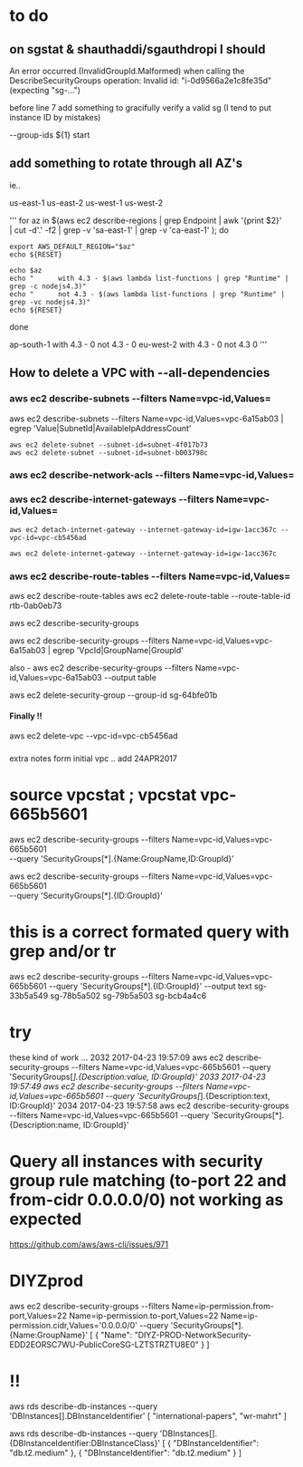 
# to do

## on sgstat & shauthaddi/sgauthdropi I should

An error occurred (InvalidGroupId.Malformed) when calling the DescribeSecurityGroups operation:
Invalid id: "i-0d9566a2e1c8fe35d" (expecting "sg-...")

before line 7 add something to gracifully verify a valid sg (I tend to put instance ID by mistakes)

--group-ids ${1} start


## add something to rotate through all AZ's

ie..

 us-east-1
 us-east-2
 us-west-1
 us-west-2

'''
 for az in $(aws ec2 describe-regions | grep Endpoint | awk '{print $2}' \
 | cut -d'.' -f2 | grep -v 'sa-east-1' | grep -v 'ca-east-1' ); do

    export AWS_DEFAULT_REGION="$az"
    echo ${RESET}

    echo $az
    echo "      with 4.3 - $(aws lambda list-functions | grep "Runtime" | grep -c nodejs4.3)"
    echo "      not 4.3 - $(aws lambda list-functions | grep "Runtime" | grep -vc nodejs4.3)"
    echo ${RESET}
 done

 ap-south-1
      with 4.3 - 0
      not 4.3 - 0
eu-west-2
      with 4.3 - 0
      not 4.3 0
'''

## How to delete a VPC with --all-dependencies

### aws ec2 describe-subnets --filters Name=vpc-id,Values=<VPC-ID>

aws ec2 describe-subnets --filters Name=vpc-id,Values=vpc-6a15ab03 |
  egrep 'Value|SubnetId|AvailableIpAddressCount'

    aws ec2 delete-subnet --subnet-id=subnet-4f017b73
    aws ec2 delete-subnet --subnet-id=subnet-b003798c

### aws ec2 describe-network-acls --filters Name=vpc-id,Values=<vpc-id>

### aws ec2 describe-internet-gateways --filters Name=vpc-id,Values=<vpc-id>

    aws ec2 detach-internet-gateway --internet-gateway-id=igw-1acc367c --vpc-id=vpc-cb5456ad

    aws ec2 delete-internet-gateway --internet-gateway-id=igw-1acc367c

### aws ec2 describe-route-tables --filters Name=vpc-id,Values=<vpc-id>

 aws ec2 describe-route-tables
 aws ec2 delete-route-table --route-table-id rtb-0ab0eb73

 aws ec2 describe-security-groups

 aws ec2 describe-security-groups --filters Name=vpc-id,Values=vpc-6a15ab03 |
  egrep 'VpcId|GroupName|GroupId'

also -
aws ec2 describe-security-groups --filters Name=vpc-id,Values=vpc-6a15ab03  --output table

aws ec2 delete-security-group --group-id sg-64bfe01b

#### Finally !!
aws ec2 delete-vpc --vpc-id=vpc-cb5456ad


###

extra notes form initial vpc .. add 24APR2017

# source vpcstat ; vpcstat vpc-665b5601

aws ec2 describe-security-groups --filters Name=vpc-id,Values=vpc-665b5601 \
--query 'SecurityGroups[*].{Name:GroupName,ID:GroupId}'

aws ec2 describe-security-groups --filters Name=vpc-id,Values=vpc-665b5601 \
--query 'SecurityGroups[*].{ID:GroupId}'

# this is a correct formated query with grep and/or tr
aws ec2 describe-security-groups --filters Name=vpc-id,Values=vpc-665b5601 --query 'SecurityGroups[*].{ID:GroupId}' --output text
sg-33b5a549
sg-78b5a502
sg-79b5a503
sg-bcb4a4c6

# try

these kind of work ...
2032  2017-04-23 19:57:09  aws ec2 describe-security-groups --filters Name=vpc-id,Values=vpc-665b5601 --query 'SecurityGroups[*].{Description:value, ID:GroupId}'
2033  2017-04-23 19:57:49  aws ec2 describe-security-groups --filters Name=vpc-id,Values=vpc-665b5601 --query 'SecurityGroups[*].{Description:text, ID:GroupId}'
2034  2017-04-23 19:57:58  aws ec2 describe-security-groups --filters Name=vpc-id,Values=vpc-665b5601 --query 'SecurityGroups[*].{Description:name, ID:GroupId}'

# Query all instances with security group rule matching (to-port 22 and from-cidr 0.0.0.0/0) not working as expected
https://github.com/aws/aws-cli/issues/971

# DIYZprod
aws ec2 describe-security-groups --filters Name=ip-permission.from-port,Values=22 Name=ip-permission.to-port,Values=22 Name=ip-permission.cidr,Values='0.0.0.0/0' --query 'SecurityGroups[*].{Name:GroupName}'
[
    {
        "Name": "DIYZ-PROD-NetworkSecurity-EDD2EORSC7WU-PublicCoreSG-LZTSTRZTU8E0"
    }
]

# !!

aws rds describe-db-instances --query 'DBInstances[].DBInstanceIdentifier'
[
    "international-papers",
    "wr-mahrt"
]

aws rds describe-db-instances --query 'DBInstances[].{DBInstanceIdentifier:DBInstanceClass}'
[
    {
        "DBInstanceIdentifier": "db.t2.medium"
    },
    {
        "DBInstanceIdentifier": "db.t2.medium"
    }
]
